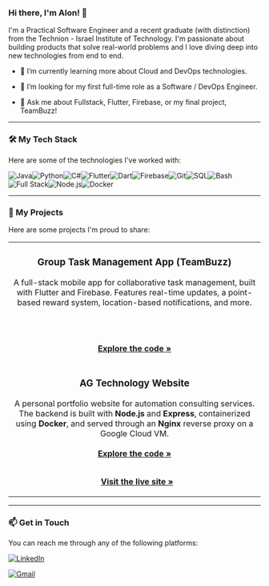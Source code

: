 ### Hi there, I'm Alon! 👋



I'm a Practical Software Engineer and a recent graduate (with distinction) from the Technion - Israel Institute of Technology. I'm passionate about building products that solve real-world problems and I love diving deep into new technologies from end to end.



- 🌱 I’m currently learning more about Cloud and DevOps technologies.

- 🔭 I’m looking for my first full-time role as a Software / DevOps Engineer.

- 💬 Ask me about Fullstack, Flutter, Firebase, or my final project, TeamBuzz!



---



### 🛠️ My Tech Stack




Here are some of the technologies I've worked with:


![Java](https://img.shields.io/badge/Java-ED8B00?style=for-the-badge&logo=openjdk&logoColor=white)![Python](https://img.shields.io/badge/Python-3776AB?style=for-the-badge&logo=python&logoColor=white)![C#](https://img.shields.io/badge/C%23-239120?style=for-the-badge&logo=c-sharp&logoColor=white)![Flutter](https://img.shields.io/badge/Flutter-02569B?style=for-the-badge&logo=flutter&logoColor=white)![Dart](https://img.shields.io/badge/Dart-0175C2?style=for-the-badge&logo=dart&logoColor=white)![Firebase](https://img.shields.io/badge/Firebase-FFCA28?style=for-the-badge&logo=firebase&logoColor=white)![Git](https://img.shields.io/badge/GIT-E44C30?style=for-the-badge&logo=git&logoColor=white)![SQL](https://img.shields.io/badge/SQL-025E8C?style=for-the-badge&logo=MicrosoftSQLServer&logoColor=white)![Bash](https://img.shields.io/badge/Bash-4EAA25?style=for-the-badge&logo=GNUBash&logoColor=white)![Full Stack](https://img.shields.io/badge/Full%20Stack-734F96?style=for-the-badge&logoColor=white)![Node.js](https://img.shields.io/badge/Node.js-339933?style=for-the-badge&logo=node.js&logoColor=white)![Docker](https://img.shields.io/badge/Docker-2496ED?style=for-the-badge&logo=docker&logoColor=white)


---



### 🚀 My Projects



Here are some projects I'm proud to share:

<table>

<tr>

<td width="100%">

<h3 align="center">Group Task Management App (TeamBuzz)</h3>

<div align="center">

A full-stack mobile app for collaborative task management, built with Flutter and Firebase. Features real-time updates, a point-based reward system, location-based notifications, and more.

<br/><br/>

<a href="https://github.com/sirmalev/GroupTaskManagementApp" target="_blank"><strong>Explore the code »</strong></a>

</div>

</td>

</tr>

<tr>

<td width="100%">

<h3 align="center">AG Technology Website</h3>

<div align="center">

A personal portfolio website for automation consulting services. The backend is built with <b>Node.js</b> and <b>Express</b>, containerized using <b>Docker</b>, and served through an <b>Nginx</b> reverse proxy on a Google Cloud VM.
<br/><br/>
<a href="https://github.com/sirmalev/ag-technology-website" target="_blank"><strong>Explore the code »</strong></a>
<br/><br/>

<a href="https://aloutomation.guru/" target="_blank" style="margin-left: 10px;"><strong>Visit the live site »</strong></a>


</div>

</td>

</tr>

</table>



---



### 📫 Get in Touch



You can reach me through any of the following platforms:



<a href="https://il.linkedin.com/in/alon-malev" target="_blank"><img src="https://img.shields.io/badge/LinkedIn-0077B5?style=for-the-badge&logo=linkedin&logoColor=white" alt="LinkedIn"></a>

<a href="mailto:sir.alonmalev@gmail.com"><img src="https://img.shields.io/badge/Gmail-D14836?style=for-the-badge&logo=gmail&logoColor=white" alt="Gmail"></a>

